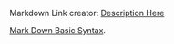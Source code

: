 Markdown Link creator: [Description Here](emails@and.links.go.here)

[Mark Down Basic Syntax](https://www.markdownguide.org/basic-syntax/).
